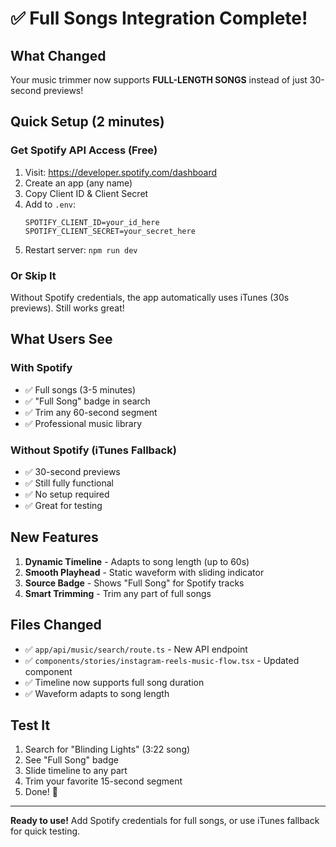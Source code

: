 # ✅ Full Songs Integration Complete!

## What Changed

Your music trimmer now supports **FULL-LENGTH SONGS** instead of just 30-second previews!

## Quick Setup (2 minutes)

### Get Spotify API Access (Free)

1. Visit: https://developer.spotify.com/dashboard
2. Create an app (any name)
3. Copy Client ID & Client Secret
4. Add to `.env`:
   ```env
   SPOTIFY_CLIENT_ID=your_id_here
   SPOTIFY_CLIENT_SECRET=your_secret_here
   ```
5. Restart server: `npm run dev`

### Or Skip It

Without Spotify credentials, the app automatically uses iTunes (30s previews). Still works great!

## What Users See

### With Spotify
- ✅ Full songs (3-5 minutes)
- ✅ "Full Song" badge in search
- ✅ Trim any 60-second segment
- ✅ Professional music library

### Without Spotify (iTunes Fallback)
- ✅ 30-second previews
- ✅ Still fully functional
- ✅ No setup required
- ✅ Great for testing

## New Features

1. **Dynamic Timeline** - Adapts to song length (up to 60s)
2. **Smooth Playhead** - Static waveform with sliding indicator
3. **Source Badge** - Shows "Full Song" for Spotify tracks
4. **Smart Trimming** - Trim any part of full songs

## Files Changed

- ✅ `app/api/music/search/route.ts` - New API endpoint
- ✅ `components/stories/instagram-reels-music-flow.tsx` - Updated component
- ✅ Timeline now supports full song duration
- ✅ Waveform adapts to song length

## Test It

1. Search for "Blinding Lights" (3:22 song)
2. See "Full Song" badge
3. Slide timeline to any part
4. Trim your favorite 15-second segment
5. Done! 🎵

---

**Ready to use!** Add Spotify credentials for full songs, or use iTunes fallback for quick testing.
